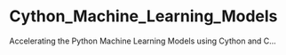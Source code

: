 # Cython_Machine_Learning_Models
Accelerating the Python Machine Learning Models using Cython and C...

